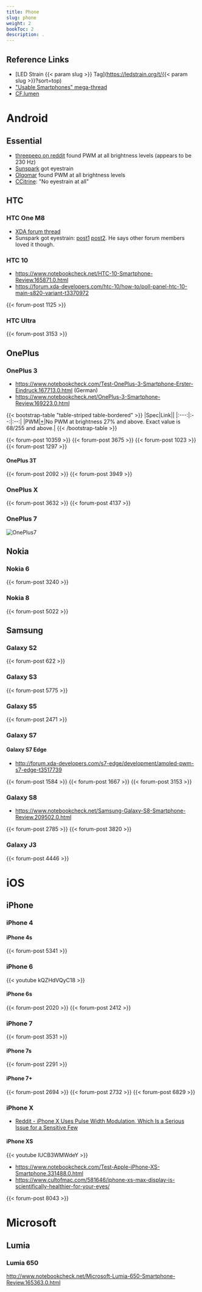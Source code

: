 ```yaml
---
title: Phone
slug: phone
weight: 2
bookToc: 2
description: .
---
```

## Reference Links

* \[LED Strain {{< param slug >}} Tag](https://ledstrain.org/t/{{< param slug >}}?sort=top)
* ["Usable Smartphones" mega-thread](https://ledstrain.org/d/21-usable-smartphones)
* [CF.lumen](https://ledstrain.org/d/21-usable-smartphones/277)

# Android

## Essential

* [threepeeo on reddit](https://www.reddit.com/r/essential/comments/96v6ft/essential_phone_screen_flicker/) found PWM at all brightness levels (appears to be 230 Hz)
* [Sunspark](https://ledstrain.org/d/21-usable-smartphones/675) got eyestrain
* [Olgomar](https://ledstrain.org/d/21-usable-smartphones/683) found PWM at all brightness levels
* [CCitrine](https://ledstrain.org/d/21-usable-smartphones/738): "No eyestrain at all"

## HTC

### HTC One M8

* [XDA forum thread](http://forum.xda-developers.com/showthread.php?t=2705983)
* Sunspark got eyestrain: [post1](https://ledstrain.org/d/21-usable-smartphones/66) [post2](https://ledstrain.org/d/21-usable-smartphones/107). He says other forum members loved it though.

### HTC 10

* https://www.notebookcheck.net/HTC-10-Smartphone-Review.165871.0.html
* https://forum.xda-developers.com/htc-10/how-to/poll-panel-htc-10-main-s820-variant-t3370972

{{< forum-post 1125 >}}

### HTC Ultra

{{< forum-post 3153 >}}

## OnePlus

### OnePlus 3

* https://www.notebookcheck.com/Test-OnePlus-3-Smartphone-Erster-Eindruck.167713.0.html (German)
* https://www.notebookcheck.net/OnePlus-3-Smartphone-Review.169223.0.html

{{< bootstrap-table "table-striped table-bordered" >}}
|Spec|Link||
|:---:|:--:|:--:|
|PWM|[+](https://ledstrain.org/d/21-usable-smartphones/1301)|No PWM at brightness 27% and above. Exact value is 68/255 and above.|
{{< /bootstrap-table >}}

{{< forum-post 10359 >}}
{{< forum-post 3675 >}}
{{< forum-post 1023 >}}
{{< forum-post 1297 >}}

#### OnePlus 3T

{{< forum-post 2092 >}}
{{< forum-post 3949 >}}

### OnePlus X

{{< forum-post 3632 >}}
{{< forum-post 4137 >}}

### OnePlus 7

![OnePlus7](https://www.xda-developers.com/files/2019/05/OnePlus-7-Pro-OxygenOS-9-Display-Settings-11.jpg)

## Nokia

### Nokia 6

{{< forum-post 3240 >}}

### Nokia 8

{{< forum-post 5022 >}}

## Samsung

### Galaxy S2

{{< forum-post 622 >}}

### Galaxy S3

{{< forum-post 5775 >}}

### Galaxy S5

{{< forum-post 2471 >}}

### Galaxy S7

#### Galaxy S7 Edge

* http://forum.xda-developers.com/s7-edge/development/amoled-pwm-s7-edge-t3517739

{{< forum-post 1584 >}}
{{< forum-post 1667 >}}
{{< forum-post 3153 >}}

### Galaxy S8

* https://www.notebookcheck.net/Samsung-Galaxy-S8-Smartphone-Review.209502.0.html

{{< forum-post 2785 >}}
{{< forum-post 3820 >}}

### Galaxy J3

{{< forum-post 4446 >}}

# iOS

## iPhone

### iPhone 4

#### iPhone 4s

{{< forum-post 5341 >}}

### iPhone 6

{{< youtube kQZHdVQyC18 >}}

#### iPhone 6s

{{< forum-post 2020 >}}
{{< forum-post 2412 >}}

### iPhone 7

{{< forum-post 3531 >}}

#### iPhone 7s

{{< forum-post 2291 >}}

#### iPhone 7+

{{< forum-post 2694 >}}
{{< forum-post 2732 >}}
{{< forum-post 6829 >}}

### iPhone X

* [Reddit - iPhone X Uses Pulse Width Modulation, Which Is a Serious Issue for a Sensitive Few
  ](https://www.reddit.com/r/apple/comments/7uv6m3/iphone_x_uses_pulse_width_modulation_which_is_a/)

#### iPhone XS

{{< youtube lUCB3WMWdeY >}}  

* https://www.notebookcheck.com/Test-Apple-iPhone-XS-Smartphone.331488.0.html
* https://www.cultofmac.com/581646/iphone-xs-max-display-is-scientifically-healthier-for-your-eyes/

{{< forum-post 8043 >}}

# Microsoft

## Lumia

### Lumia 650

http://www.notebookcheck.net/Microsoft-Lumia-650-Smartphone-Review.165363.0.html